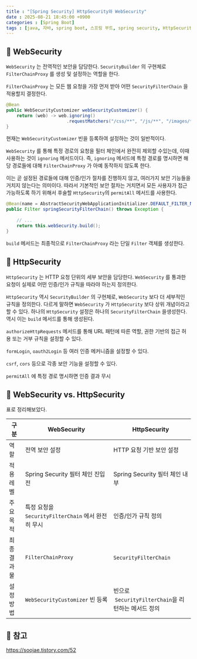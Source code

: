 ```yaml
---
title : "[Spring Security] HttpSecurity와 WebSecurity"
date : 2025-08-21 18:45:00 +0900
categories : [Spring Boot]
tags : [java, 자바, spring boot, 스프링 부트, spring security, HttpSecurity, WebSecurity]
---
```


## 📌 WebSecurity

`WebSecurity` 는 전역적인 보안을 담당한다. `SecurityBuilder` 의 구현체로 `FilterChainProxy` 를 생성 및 설정하는 역할을 한다.

`FilterChainProxy` 는 모든 웹 요청을 가장 먼저 받아 어떤 `SecurityFilterChain` 을 적용할지 결정한다.

```java
@Bean
public WebSecurityCustomizer webSecurityCustomizer() {
    return (web) -> web.ignoring()
                       .requestMatchers("/css/**", "/js/**", "/images/**", "/favicon.ico");
}
```

현재는 `WebSecurityCustomizer` 빈을 등록하여 설정하는 것이 일반적이다.

`WebSecurity` 를 통해 특정 경로의 요청을 필터 체인에서 완전히 제외할 수있는데, 이때 사용하는 것이 `ignoring` 메서드이다. 즉, `ignoring` 메서드에 특정 경로를 명시하면 해당 경로들에 대해 `FilterChainProxy` 가 아예 동작하지 않도록 한다.

이는 곧 설정된 경로들에 대해 인증/인가 절차를 진행하지 않고, 여러가지 보안 기능들을 거치지 않는다는 의미이다. 따라서 기본적인 보안 절차는 거치면서 모든 사용자가 접근 가능하도록 하기 위해서 후술할 `HttpSecurity`의 `permitAll` 메서드를 사용한다.

```java
@Bean(name = AbstractSecurityWebApplicationInitializer.DEFAULT_FILTER_NAME)
public Filter springSecurityFilterChain() throws Exception {
	
	// ...
	return this.webSecurity.build();
}
```

`build` 메서드는 최종적으로 `FilterChainProxy` 라는 단일 `Filter` 객체를 생성한다.

## 📌 HttpSecurity

`HttpSecurity` 는 HTTP 요청 단위의 세부 보안을 담당한다. `WebSecurity` 를 통과한 요청이 실제로 어떤 인증/인가 규칙을 따라야 하는지 정의한다.

`HttpSecurity` 역시 `SecurityBuilder` 의 구현체로, `WebSecurity` 보다 더 세부적인 규칙을 정의한다. 다르게 말하면 `WebSecurity` 가 `HttpSecurity` 보다 상위 개념이라고 할 수 있다. 하나의 `HttpSecurity` 설정은 하나의 `SecurityFilterChain` 을생성한다. 역시 이는 `build` 메서드를 통해 생성된다.

`authorizeHttpRequests` 메서드를 통해 URL 패턴에 따른 역할, 권한 기반의 접근 허용 또는 거부 규칙을 설정할 수 있다.

`formLogin`, `oauth2Login` 등 여러 인증 메커니즘을 설정할 수 있다.

`csrf`, `cors` 등으로 각종 보안 기능을 설정할 수 있다.

`permitAll` 에 특정 경로 명시하면 인증 결과 무시

## 📌 WebSecurity vs. HttpSecurity

표로 정리해보았다.

| 구분 | WebSecurity | HttpSecurity |
| --- | --- | --- |
| 역할 | 전역 보안 설정 | HTTP 요청 기반 보안 설정 |
| 적용 레벨 | Spring Security 필터 체인 진입 전 | Spring Security 필터 체인 내부 |
| 주요 목적 | 특정 요청을 `SecurityFilterChain` 에서 완전히 무시 | 인증/인가 규칙 정의 |
| 최종 결과물 | `FilterChainProxy` | `SecurityFilterChain`  |
| 설정 방법 | `WebSecurityCustomizer` 빈 등록 | 빈으로  `SecurityFilterChain`을 리턴하는 메서드 정의 |

## 📌 참고

https://soojae.tistory.com/52